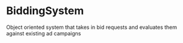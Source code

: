 # BiddingSystem
Object oriented system that takes in bid requests and evaluates them against existing ad campaigns
